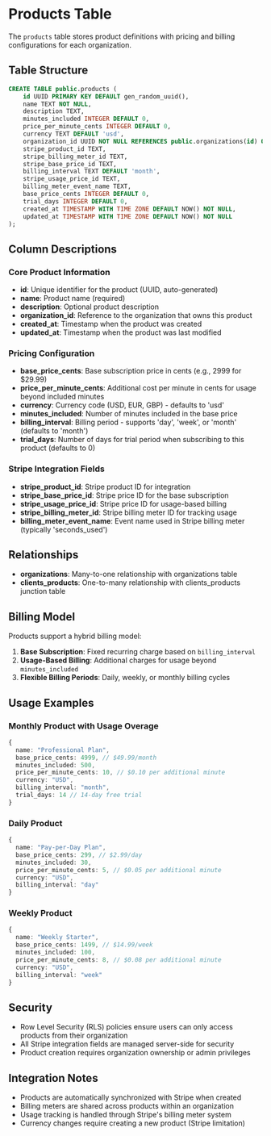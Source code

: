 # Products Table

The `products` table stores product definitions with pricing and billing configurations for each organization.

## Table Structure

```sql
CREATE TABLE public.products (
    id UUID PRIMARY KEY DEFAULT gen_random_uuid(),
    name TEXT NOT NULL,
    description TEXT,
    minutes_included INTEGER DEFAULT 0,
    price_per_minute_cents INTEGER DEFAULT 0,
    currency TEXT DEFAULT 'usd',
    organization_id UUID NOT NULL REFERENCES public.organizations(id) ON DELETE CASCADE,
    stripe_product_id TEXT,
    stripe_billing_meter_id TEXT,
    stripe_base_price_id TEXT,
    billing_interval TEXT DEFAULT 'month',
    stripe_usage_price_id TEXT,
    billing_meter_event_name TEXT,
    base_price_cents INTEGER DEFAULT 0,
    trial_days INTEGER DEFAULT 0,
    created_at TIMESTAMP WITH TIME ZONE DEFAULT NOW() NOT NULL,
    updated_at TIMESTAMP WITH TIME ZONE DEFAULT NOW() NOT NULL
);
```

## Column Descriptions

### Core Product Information
- **id**: Unique identifier for the product (UUID, auto-generated)
- **name**: Product name (required)
- **description**: Optional product description
- **organization_id**: Reference to the organization that owns this product
- **created_at**: Timestamp when the product was created
- **updated_at**: Timestamp when the product was last modified

### Pricing Configuration
- **base_price_cents**: Base subscription price in cents (e.g., 2999 for $29.99)
- **price_per_minute_cents**: Additional cost per minute in cents for usage beyond included minutes
- **currency**: Currency code (USD, EUR, GBP) - defaults to 'usd'
- **minutes_included**: Number of minutes included in the base price
- **billing_interval**: Billing period - supports 'day', 'week', or 'month' (defaults to 'month')
- **trial_days**: Number of days for trial period when subscribing to this product (defaults to 0)

### Stripe Integration Fields
- **stripe_product_id**: Stripe product ID for integration
- **stripe_base_price_id**: Stripe price ID for the base subscription
- **stripe_usage_price_id**: Stripe price ID for usage-based billing
- **stripe_billing_meter_id**: Stripe billing meter ID for tracking usage
- **billing_meter_event_name**: Event name used in Stripe billing meter (typically 'seconds_used')

## Relationships

- **organizations**: Many-to-one relationship with organizations table
- **clients_products**: One-to-many relationship with clients_products junction table

## Billing Model

Products support a hybrid billing model:

1. **Base Subscription**: Fixed recurring charge based on `billing_interval`
2. **Usage-Based Billing**: Additional charges for usage beyond `minutes_included`
3. **Flexible Billing Periods**: Daily, weekly, or monthly billing cycles

## Usage Examples

### Monthly Product with Usage Overage
```typescript
{
  name: "Professional Plan",
  base_price_cents: 4999, // $49.99/month
  minutes_included: 500,
  price_per_minute_cents: 10, // $0.10 per additional minute
  currency: "USD",
  billing_interval: "month",
  trial_days: 14 // 14-day free trial
}
```

### Daily Product
```typescript
{
  name: "Pay-per-Day Plan",
  base_price_cents: 299, // $2.99/day
  minutes_included: 30,
  price_per_minute_cents: 5, // $0.05 per additional minute
  currency: "USD",
  billing_interval: "day"
}
```

### Weekly Product
```typescript
{
  name: "Weekly Starter",
  base_price_cents: 1499, // $14.99/week
  minutes_included: 100,
  price_per_minute_cents: 8, // $0.08 per additional minute
  currency: "USD",
  billing_interval: "week"
}
```

## Security

- Row Level Security (RLS) policies ensure users can only access products from their organization
- All Stripe integration fields are managed server-side for security
- Product creation requires organization ownership or admin privileges

## Integration Notes

- Products are automatically synchronized with Stripe when created
- Billing meters are shared across products within an organization
- Usage tracking is handled through Stripe's billing meter system
- Currency changes require creating a new product (Stripe limitation)
